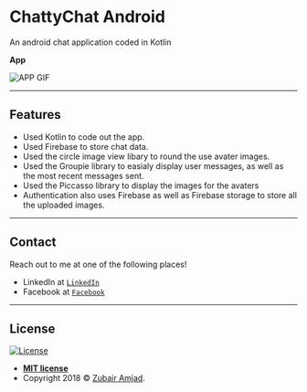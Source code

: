 # ChattyChat Android

An android chat application coded in Kotlin

**App**

![APP GIF](chatty.gif)

---

## Features

- Used Kotlin to code out the app.
- Used Firebase to store chat data.
- Used the circle image view libary to round the use avater images.
- Used the Groupie library to easialy display user messages, as well as the most recent messages sent.
- Used the Piccasso library to display the images for the avaters
- Authentication also uses Firebase as well as Firebase storage to store all the uploaded images.

---

## Contact

Reach out to me at one of the following places!

- LinkedIn at <a href="https://www.linkedin.com/in/zubair-amjad/" target="_blank">`LinkedIn`</a>
- Facebook at <a href="https://www.facebook.com/ZubairAmjad" target="_blank">`Facebook`</a>

---

## License

[![License](http://img.shields.io/:license-mit-blue.svg?style=flat-square)](http://badges.mit-license.org)

- **[MIT license](http://opensource.org/licenses/mit-license.php)**
- Copyright 2018 © <a href="https://github.com/amjadz" target="_blank">Zubair Amjad</a>.

